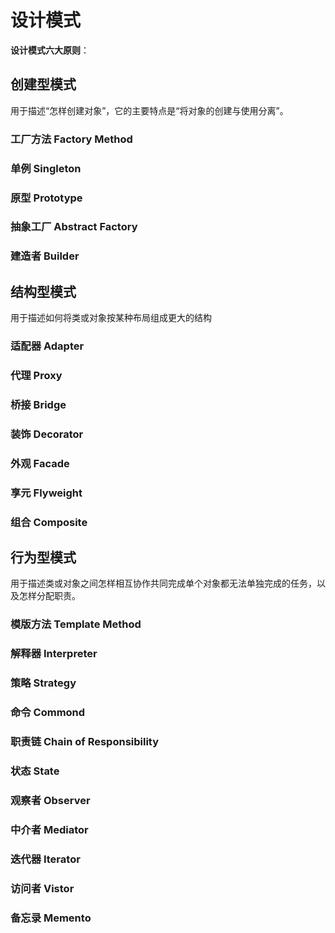 # 设计模式

**设计模式六大原则**：





## 创建型模式

用于描述“怎样创建对象”，它的主要特点是“将对象的创建与使用分离”。

### 工厂方法 Factory Method

### 单例 Singleton

### 原型 Prototype

### 抽象工厂 Abstract Factory

### 建造者 Builder

## 结构型模式

用于描述如何将类或对象按某种布局组成更大的结构

### 适配器 Adapter

### 代理 Proxy

### 桥接 Bridge

### 装饰 Decorator

### 外观 Facade

### 享元 Flyweight

### 组合 Composite


## 行为型模式

用于描述类或对象之间怎样相互协作共同完成单个对象都无法单独完成的任务，以及怎样分配职责。

### 模版方法 Template Method

### 解释器 Interpreter 

### 策略 Strategy

### 命令 Commond

### 职责链 Chain of Responsibility

### 状态 State

### 观察者 Observer

### 中介者 Mediator

### 迭代器 Iterator

### 访问者 Vistor

### 备忘录 Memento